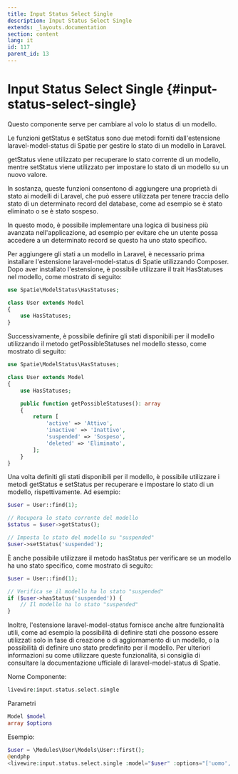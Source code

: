 ```yaml
---
title: Input Status Select Single
description: Input Status Select Single
extends: _layouts.documentation
section: content
lang: it
id: 117
parent_id: 13
---
```


# Input Status Select Single {#input-status-select-single}

Questo componente serve per cambiare al volo lo status di un modello.

Le funzioni getStatus e setStatus sono due metodi forniti dall'estensione laravel-model-status di Spatie per gestire lo stato di un modello in Laravel. 

getStatus viene utilizzato per recuperare lo stato corrente di un modello, mentre setStatus viene utilizzato per impostare lo stato di un modello su un nuovo valore.

In sostanza, queste funzioni consentono di aggiungere una proprietà di stato ai modelli di Laravel, che può essere utilizzata per tenere traccia dello stato di un determinato record del database, come ad esempio se è stato eliminato o se è stato sospeso. 

In questo modo, è possibile implementare una logica di business più avanzata nell'applicazione, ad esempio per evitare che un utente possa accedere a un determinato record se questo ha uno stato specifico.

Per aggiungere gli stati a un modello in Laravel, è necessario prima installare l'estensione laravel-model-status di Spatie utilizzando Composer. Dopo aver installato l'estensione, è possibile utilizzare il trait HasStatuses nel modello, come mostrato di seguito:

```php
use Spatie\ModelStatus\HasStatuses;

class User extends Model
{
    use HasStatuses;
}
```

Successivamente, è possibile definire gli stati disponibili per il modello utilizzando il metodo getPossibleStatuses nel modello stesso, come mostrato di seguito:

```php
use Spatie\ModelStatus\HasStatuses;

class User extends Model
{
    use HasStatuses;

    public function getPossibleStatuses(): array
    {
        return [
            'active' => 'Attivo',
            'inactive' => 'Inattivo',
            'suspended' => 'Sospeso',
            'deleted' => 'Eliminato',
        ];
    }
}
```

Una volta definiti gli stati disponibili per il modello, è possibile utilizzare i metodi getStatus e setStatus per recuperare e impostare lo stato di un modello, rispettivamente. Ad esempio:

```php
$user = User::find(1);

// Recupera lo stato corrente del modello
$status = $user->getStatus();

// Imposta lo stato del modello su "suspended"
$user->setStatus('suspended');
```

È anche possibile utilizzare il metodo hasStatus per verificare se un modello ha uno stato specifico, come mostrato di seguito:

```php
$user = User::find(1);

// Verifica se il modello ha lo stato "suspended"
if ($user->hasStatus('suspended')) {
    // Il modello ha lo stato "suspended"
}
```

Inoltre, l'estensione laravel-model-status fornisce anche altre funzionalità utili, come ad esempio la possibilità di definire stati che possono essere utilizzati solo in fase di creazione o di aggiornamento di un modello, o la possibilità di definire uno stato predefinito per il modello. Per ulteriori informazioni su come utilizzare queste funzionalità, si consiglia di consultare la documentazione ufficiale di laravel-model-status di Spatie.

Nome Componente:

```php
livewire:input.status.select.single
```

Parametri

```php
Model $model
array $options
```

Esempio:

```php
$user = \Modules\User\Models\User::first();
@endphp
<livewire:input.status.select.single :model="$user" :options="['uomo','donna','non specificato']" />
```


